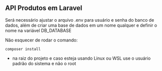 ## API Produtos em Laravel

Será necessário ajustar o arquivo .env para usuário e senha do banco de dados, além de criar uma base de dados em um nome qualquer e definir o nome na variável DB_DATABASE

Não esquecer de rodar o comando:

```
composer install

```

-   na raiz do projeto e caso esteja usando Linux ou WSL use o usuário padrão do sistema e não o root
